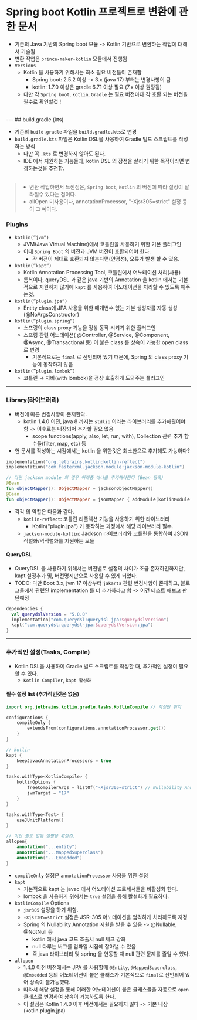 # Spring boot Kotlin 프로젝트로 변환에 관한 문서

- 기존의 Java 기반의 Spring boot 모듈 -> Kotlin 기반으로 변환하는 작업에 대해서 기술됨
- 변환 작업은 `prince-maker-kotlin` 모듈에서 진행됨
- `Versions`
  - Kotlin 을 사용하기 위해서는 최소 필요 버전들이 존재함
    - Spring boot: 2.5.2 이상 -> 3.x (java 17) 부터는 변경사항이 큼 
    - kotlin: 1.7.0 이상은 gradle 6.71 이상 필요 (7.x 이상 권장됨)
  - 다만 각 `Spring boot`, `kotlin`, `Gradle` 는 필요 버전마다 각 호환 되는 버전을 필수로 확인할것 !

<br>
---
## build.gradle (kts)

- 기존의 `build.gradle` 파일을 `build.gradle.kts`로 변경
- `build.gradle.kts` 파일은 Kotlin DSL을 사용하여 Gradle 빌드 스크립트를 작성하는 방식
  - 다만 꼭 `.kts` 로 변경하지 않아도 된다. 
  - IDE 에서 지원하는 기능들과, kotlin DSL 의 장점을 살리기 위한 목적이라면 변경하는것을 추천함.
<br><br>

>- 변환 작업하면서 느낀점은, `Spring boot`, `Kotlin` 의 버전에 따라 설정이 달라질수 있다는 점이다.
>  - allOpen 미사용이나, annotationProcessor, "-Xjsr305=strict" 설정 등이 그 예이다.

### Plugins
- `kotlin(”jvm”)`
  - JVM(Java Virtual Machine)에서 코틀린을 사용하기 위한 기본 플러그인
  - 이때 `Spring Boot` 의 버전과 JVM 버전이 호환되어야 한다.
    - 각 버전이 제대로 호환되지 않는다면(안정성), 오류가 발생 할 수 있음.
- `kotlin(”kapt”)`
  - Kotlin Annotation Processing Tool, 코틀린에서 어노테이션 처리(사용)
  - 롬복이나, queryDSL 과 같은 java 기반의 Annotation 을 kotlin 에서는 기본적으로 지원하지 않기에 `kapt` 를 사용하여 어노테이션을 처리할 수 있도록 해주는것.
- `kotlin(”plugin.jpa”)`
  - Entity class에 JPA 사용을 위한 매개변수 없는 기본 생성자를 자동 생성 (@NoArgsConstructor)
- `kotlin(”plugin.spring”)`
  - 스프링의 class proxy 기능을 정상 동작 시키기 위한 플러그인
  - 스프링 관련 어노테이션( @Controller, @Service, @Component, @Async, @Transactional 등) 이 붙은 class 를 상속이 가능한 open class 로 변경
    - 기본적으로는 `final` 로 선언되어 있기 때문에, Spring 의 class proxy 기능이 동작하지 않음
- `kotlin(”plugin.lombok”)`
  - 코틀린 → 자바(with lombok)을 정상 호출하게 도와주는 플러그인

---
### Library(라이브러리)
- 버전에 따른 변경사항이 존재한다.
  - kotlin 1.4.0 이전, java 8 까지는 `stdlib` 이라는 라이브러리를 추가해줬어야 함 -> 이후로는 내장되어 추가할 필요 없음
    - scope functions(apply, also, let, run, with), Collection 관련 추가 함수들(filter, map, etc) 등
- 현 문서를 작성하는 시점에서는 kotlin 을 위한것은 최소한으로 추가해도 가능하다?
```kotlin
implementation("org.jetbrains.kotlin:kotlin-reflect")
implementation("com.fasterxml.jackson.module:jackson-module-kotlin")

// 다만 jackson module 의 경우 아래중 하나를 추가해야한다 (Bean 등록)
@Bean
fun objectMapper(): ObjectMapper = jacksonObjectMapper()
@Bean
fun objectMapper(): ObjectMapper = jsonMapper { addModule(kotlinModule()) }
```
- 각각 의 역할은 다음과 같다.
  - `kotlin-reflect`: 코틀린 리플렉션 기능을 사용하기 위한 라이브러리
    - Kotlin("plugin.jpa") 가 동작하는 과정에서 해당 라이브러리 필수.
  - `jackson-module-kotlin`: Jackson 라이브러리와 코틀린을 통합하여 JSON 직렬화/역직렬화를 지원하는 모듈


#### QueryDSL 
- QueryDSL 을 사용하기 위해서는 버전별로 설정의 차이가 조금 존재하긴하지만, kapt 설정추가 및, 버전명시만으로 사용할 수 있게 되었다.
- TODO: 다만 Boot 3.x, jvm 17 이상부터 `jakarta` 관련 변경사항이 존재하고, 블로그들에서 관련된 implementation 를 더 추가하라고 함 -> 이건 테스트 해보고 판단예정
```kotlin
dependencies {
  val querydslVersion = "5.0.0"
  implementation("com.querydsl:querydsl-jpa:$querydslVersion")
  kapt("com.querydsl:querydsl-jpa:$querydslVersion:jpa")
}
```

---
### 추가적인 설정(Tasks, Compile)

- Kotlin DSL을 사용하여 Gradle 빌드 스크립트를 작성할 때, 추가적인 설정이 필요할 수 있다.
  - `Kotlin Compiler`, `kapt 활성화`

#### 필수 설정 list (추가적인것은 없음)
```kotlin
import org.jetbrains.kotlin.gradle.tasks.KotlinCompile // 최상단 위치

configurations {
	compileOnly {
		extendsFrom(configurations.annotationProcessor.get())
	}
}

// kotlin
kapt {
	keepJavacAnnotationProcessors = true
}

tasks.withType<KotlinCompile> {
	kotlinOptions {
		freeCompilerArgs = listOf("-Xjsr305=strict") // Nullability Annotation Checking
		jvmTarget = "17"
	}
}

tasks.withType<Test> {
	useJUnitPlatform()
}

// 이건 필요 없음 설명을 위한것.
allopen{
    annotation("...entity")
    annotation("...MappedSuperclass")
    annotation("...Embedded")
}
```
- `compileOnly` 설정은 `annotationProcessor` 사용을 위한 설정
- `kapt`
  - 기본적으로 kapt 는 javac 에서 어노테이션 프로세서들을 비활성화 한다.
  - lombok 을 사용하기 위해서는 `true` 설정을 통해 활설화가 필요하다.
- `kotlinCompile` Options
  - `jsr305` 설정을 하기 위함. 
  - `-Xjsr305=strict` 설정은 JSR-305 어노테이션을 엄격하게 처리하도록 지정
  - Spring 의 Nullability Annotation 지원을 받을 수 있음 -> @Nullable, @NotNull 등
    - kotlin 에서 java 코드 호출시 null 체크 강화
    - null 다루는 버그를 컴파일 시점에 잡아낼 수 있음
    - 즉 java 라이브러리 및 spring 을 연동할 때 null 관련 문제를 줄일 수 있다.
- `allopen`
  - 1.4.0 이전 버전에서는 JPA 를 사용할때 `@Entity`, `@MappedSuperclass`, `@Embedded` 등의 어노테이션이 붙은 클래스가 기본적으로 `final`로 선언되어 있어 상속이 불가능했다.
  - 따라서 해당 설정을 통해 이러한 어노테이션이 붙은 클래스들을 자동으로 `open` 클래스로 변경하여 상속이 가능하도록 한다.
  - 이 설정은 Kotlin 1.4.0 이후 버전에서는 필요하지 않다 -> 기본 내장 (kotlin.plugin.jpa)



